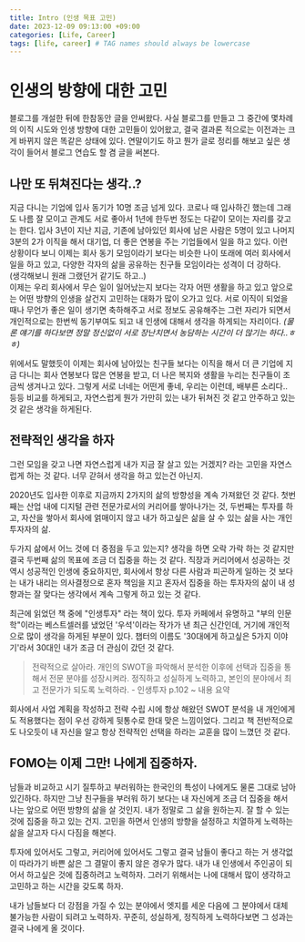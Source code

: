 ```yaml
---
title: Intro (인생 목표 고민)
date: 2023-12-09 09:13:00 +09:00
categories: [Life, Career]
tags: [life, career] # TAG names should always be lowercase
---
```


# 인생의 방향에 대한 고민

블로그를 개설한 뒤에 한참동안 글을 안써왔다. 사실 블로그를 만들고 그 중간에 몇차례의 이직 시도와 인생 방향에 대한 고민들이 있어왔고, 결국 결과론 적으로는 이전과는 크게 바뀌지 않은 똑같은 상태에 있다. 연말이기도 하고 뭔가 글로 정리를 해보고 싶은 생각이 들어서 블로그 연습도 할 겸 글을 써본다.

## 나만 또 뒤쳐진다는 생각..?

지금 다니는 기업에 입사 동기가 10명 조금 넘게 있다. 코로나 때 입사하긴 했는데 그래도 나름 잘 모이고 관계도 서로 좋아서 1년에 한두번 정도는 다같이 모이는 자리를 갖고는 한다. 입사 3년이 지난 지금, 기존에 남아있던 회사에 남은 사람은 5명이 있고 나머지 3분의 2가 이직을 해서 대기업, 더 좋은 연봉을 주는 기업들에서 일을 하고 있다. 이런 상황이다 보니 이제는 회사 동기 모임이라기 보다는 비슷한 나이 또래에 여러 회사에서 일을 하고 있고, 다양한 각자의 삶을 공유하는 친구들 모임이라는 성격이 더 강하다. <br/>
(생각해보니 원래 그랬던거 같기도 하고..)<br/>
이제는 우리 회사에서 무슨 일이 일어났는지 보다는 각자 어떤 생활을 하고 있고 앞으로는 어떤 방향의 인생을 살건지 고민하는 대화가 많이 오가고 있다. 서로 이직이 되었을 때나 무언가 좋은 일이 생기면 축하해주고 서로 정보도 공유해주는 그런 자리가 되면서 개인적으로는 한번씩 동기부여도 되고 내 인생에 대해서 생각을 하게되는 자리이다. _(물론 얘기를 하다보면 정말 정신없이 서로 장난치면서 농담하는 시간이 더 많기는 하다..ㅎㅎ)_<br/>

위에서도 말했듯이 이제는 회사에 남아있는 친구들 보다는 이직을 해서 더 큰 기업에 지금 다니는 회사 연봉보다 많은 연봉을 받고, 더 나은 복지와 생활을 누리는 친구들이 조금씩 생겨나고 있다. 그렇게 서로 너네는 어떤게 좋네, 우리는 이런데, 배부른 소리다.. 등등 비교를 하게되고, 자연스럽게 뭔가 가만히 있는 내가 뒤쳐진 것 같고 안주하고 있는 것 같은 생각을 하게된다.

## 전략적인 생각을 하자

그런 모임을 갖고 나면 자연스럽게 내가 지금 잘 살고 있는 거겠지? 라는 고민을 자연스럽게 하는 것 같다. 너무 갇혀서 생각을 하고 있는건 아닌지.

2020년도 입사한 이후로 지금까지 2가지의 삶의 방향성을 계속 가져왔던 것 같다. 첫번째는 산업 내에 디지털 관련 전문가로서의 커리어를 쌓아나가는 것, 두번째는 투자를 하고, 자산을 쌓아서 회사에 얽매이지 않고 내가 하고싶은 삶을 살 수 있는 삶을 사는 개인 투자자의 삶.

두가지 삶에서 어느 것에 더 중점을 두고 있는지? 생각을 하면 오락 가락 하는 것 같지만 결국 두번째 삶의 목표에 조금 더 집중을 하는 것 같다. 직장과 커리어에서 성공하는 것 역시 성공적인 인생에 중요하지만, 회사에서 항상 다른 사람과 피곤하게 일하는 것 보다는 내가 내리는 의사결정으로 혼자 책임을 지고 혼자서 집중을 하는 투자자의 삶이 내 성향과는 잘 맞다는 생각에서 계속 그렇게 하고 있는 것 같다.

최근에 읽었던 책 중에 "인생투자" 라는 책이 있다. 투자 카페에서 유명하고 "부의 인문학"이라는 베스트셀러를 냈었던 '우석'이라는 작가가 낸 최근 신간인데, 거기에 개인적으로 많이 생각을 하게된 부분이 있다. 챕터의 이름도 '30대에게 하고싶은 5가지 이야기'라서 30대인 내가 조금 더 관심이 갔던 것 같다.

> 전략적으로 살아라. 개인의 SWOT을 파악해서 분석한 이후에 선택과 집중을 통해서 전문 분야를 성장시켜라. 정직하고 성실하게 노력하고, 본인의 분야에서 최고 전문가가 되도록 노력하라. - 인생투자 p.102 ~ 내용 요약

회사에서 사업 계획을 작성하고 전략 수립 시에 항상 해왔던 SWOT 분석을 내 개인에게도 적용했다는 점이 우선 강하게 뒷통수로 한대 맞은 느낌이었다. 그리고 책 전반적으로도 나오듯이 내 자신을 알고 항상 전략적인 선택을 하라는 교훈을 많이 느꼈던 것 같다.

## FOMO는 이제 그만! 나에게 집중하자.

남들과 비교하고 시기 질투하고 부러워하는 한국인의 특성이 나에게도 물론 그대로 남아있긴하다. 하지만 그냥 친구들을 부러워 하기 보다는 내 자신에게 조금 더 집중을 해서 나는 앞으로 어떤 방향의 삶을 살 것인지. 내가 정말로 그 삶을 원하는지. 잘 할 수 있는 것에 집중을 하고 있는 건지. 고민을 하면서 인생의 방향을 설정하고 치열하게 노력하는 삶을 살고자 다시 다짐을 해본다.

투자에 있어서도 그렇고, 커리어에 있어서도 그렇고 결국 남들이 좋다고 하는 거 생각없이 따라가기 바쁜 삶은 그 결말이 좋지 않은 경우가 많다. 내가 내 인생에서 주인공이 되어서 하고싶은 것에 집중하려고 노력하자. 그러기 위해서는 나에 대해서 많이 생각하고 고민하고 하는 시간을 갖도록 하자.

내가 남들보다 더 강점을 가질 수 있는 분야에서 엣지를 세운 다음에 그 분야에서 대체 불가능한 사람이 되려고 노력하자. 꾸준히, 성실하게, 정직하게 노력하다보면 그 성과는 결국 나에게 올 것이다.
